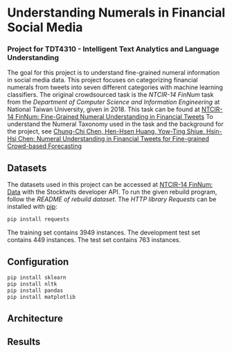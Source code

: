 # Understanding Numerals in Financial Social Media
### Project for TDT4310 - Intelligent Text Analytics and Language Understanding

The goal for this project is to understand fine-grained numeral information in social media data. This project focuses on categorizing financial numerals from tweets into seven different categories with machine learning classifiers. The original crowdsourced task is the _NTCIR-14 FinNum_ task from the _Department of Computer Science and Information Engineering_ at National Taiwan University, given in 2018. This task can be found at [NTCIR-14 FinNum: Fine-Grained Numeral Understanding in Financial Tweets](https://sites.google.com/nlg.csie.ntu.edu.tw/finnum)
To understand the Numeral Taxonomy used in the task and the background for the project, see [Chung-Chi Chen, Hen-Hsen Huang, Yow-Ting Shiue, Hsin-Hsi Chen: Numeral Understanding in Financial Tweets for Fine-grained Crowd-based Forecasting](http://nlg.csie.ntu.edu.tw/~cjchen/papers/Numeral_Understanding_WI.pdf) 


## Datasets

The datasets used in this project can be accessed at [NTCIR-14 FinNum: Data](https://sites.google.com/nlg.csie.ntu.edu.tw/finnum/data) with the Stocktwits developer API.
To run the given rebuild program, follow the _README of rebuild dataset_. The _HTTP library Requests_ can be installed with [pip](https://pypi.org/project/pip/):

```python
pip install requests 
```

The training set contains 3949 instances. 
The development test set contains 449 instances. 
The test set contains 763 instances. 


## Configuration

```python
pip install sklearn
pip install nltk
pip install pandas
pip install matplotlib
```

## Architecture 


## Results
